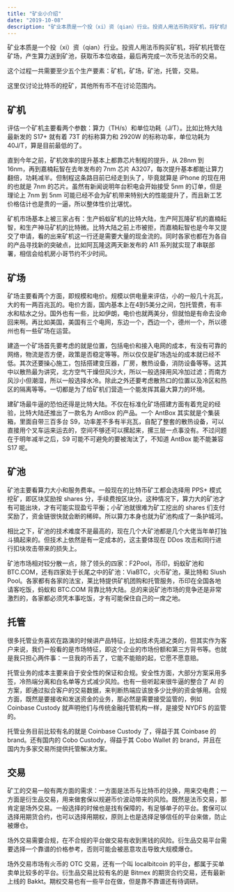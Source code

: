 ```yaml
---
title: "矿业小介绍"
date: "2019-10-08"
description: "矿业本质是一个投（xi）资（qian）行业。投资人用法币购买矿机，将矿机托管在矿场，产生算力送到矿池，获取币本位收益，最后再完成一次币兑法币的交易。这个过程一共需要至少五个生产要素：矿机，矿场，矿池，托管，交易。"
---
```


矿业本质是一个投（xi）资（qian）行业。投资人用法币购买矿机，将矿机托管在矿场，产生算力送到矿池，获取币本位收益，最后再完成一次币兑法币的交易。

这个过程一共需要至少五个生产要素：矿机，矿场，矿池，托管，交易。

这里仅讨论比特币的挖矿，其他所有币不在讨论范围内。

## 矿机

评估一个矿机主要看两个参数：算力（TH/s）和单位功耗（J/T）。比如比特大陆最新发的 S17+ 就有着 73T 的标称算力和 2920W 的标称功率，单位功耗为 40J/T，算是目前最低的了。

直到今年之前，矿机效率的提升基本上都靠芯片制程的提升，从 28nm 到 16nm，再到嘉楠耘智在去年发布的 7nm 芯片 A3207，每次提升基本都能让算力翻倍，功耗减半。但制程这条路目前已经走到头了，毕竟就算是 iPhone 的现在用的也就是 7nm 的芯片。虽然有新闻说明年台积电会开始接受 5nm 的订单，但是理论上 7nm 到 5nm 可能已经不会为矿机带来特别大的性能提升了，而且新工艺价格估计也是贵的一逼，所以整体性价比堪忧。

矿机市场基本上被三家占有：生产蚂蚁矿机的比特大陆，生产阿瓦隆矿机的嘉楠耘智，和生产神马矿机的比特微。比特大陆之前上市被拒，而嘉楠耘智也是今年又提交了申请，看的出来矿机这一行还是需要大量的现金流的。同时各家也都在为各自的产品寻找新的突破点，比如阿瓦隆这两天新发布的 A11 系列就实现了串联部署，相信会给机房小哥节约不少时间。

## 矿场

矿场主要看两个方面，即规模和电价。规模以供电量来评估，小的一般几十兆瓦，大的有一两百兆瓦的。电价方面，国内基本上在4到5美分之间，包托管费，有丰水和枯水之分。国外也有一些，比如伊朗，电价也就两美分，但就怕是有命去没命回来啊。再比如美国，美国有三个电网，东边一个，西边一个，德州一个，所以德州也有一些矿场在运营。

建造一个矿场首先要考虑的就是位置，包括电价和接入电网的成本，有没有可靠的网络，物流是否方便，政策是否稳定等等。所以仅仅是矿场选址的成本就已经不低。其次还要操心施工，包括搭建变压器，厂房，散热设备，消防设备等等。这其中以散热最为讲究，北方空气干燥但风沙大，所以一般选择用风冷加过滤；而南方风沙小但潮湿，所以一般选择水冷。除此之外还要考虑散热口的位置以及冷区和热区的隔离等等。一切都是为了给矿机们营造一个能发挥其最大算力的环境。

建矿场最牛逼的恐怕还得是比特大陆。不仅在标准化矿场搭建方面有着充足的经验，比特大陆还推出了一款名为 AntBox 的产品。一个 AntBox 其实就是个集装箱，里面自带三百多台 S9，功率差不多有半兆瓦，自配了整套的散热设备，可以直接用个叉车运来运去的，空间不够还可以摞起来，摞三层一点事没有。不过问题在于明年减半之后，S9 可能不可避免的要被淘汰了，不知道 AntBox 能不能兼容 S17 呢。

## 矿池

矿池主要看算力大小和服务费率。一般现在的比特币矿工都会选择用 PPS+ 模式挖矿，即区块奖励按 shares 分，手续费按区块分。这种情况下，算力大的矿池才有可能出块，才有可能实现盈亏平衡；小矿池就很难为矿工挖出的 shares 们支付奖励了，资金链很快就会断的稀碎。所以算力本身也就为矿池构成了一条护城河。

相比之下，矿池的技术难度不是最高的，现在几个大矿池都是几个大佬当年单打独斗搞起来的。但技术上依然是有一定成本的，这主要体现在 DDos 攻击和同行进行扣块攻击带来的损失上。

矿池市场相对较分散一点，除了领头的四家：F2Pool，币印，蚂蚁矿池和 BTC.COM，还有四家处于长尾之中的矿池：ViaBTC，火币矿池，莱比特和 Slush Pool。各家都有各家的法宝，莱比特提供矿机团购和托管服务，币印在全国各地请客吃饭，蚂蚁和 BTC.COM 背靠比特大陆。总的来说矿池市场的竞争还是非常激烈的，各家都必须凭本事吃饭，才有可能保住自己的一席之地。

## 托管

很多托管业务喜欢在路演的时候讲产品特征，比如技术先进之类的，但其实作为客户来说，我们一般看的是市场特征，即这个企业的市场份额和第三方背书等。也就是我只担心两件事：一旦我的币丢了，它能不能赔的起，它愿不愿意赔。

托管业务的成本主要来自于安全性的保证和合规。安全性方面，大部分方案采用多签，冷热端分离和白名单等方式减少风险。也有一些听起来很牛逼的整合了 AI 的方案，即通过拟合客户的交易数据，来判断热端应该放多少比例的资金够用。合规方面，既然是要接收和发送资金的业务，那必然是需要接受监管的，例如 Coinbase Custody 就声明他们与传统金融托管机构一样，是接受 NYDFS 的监管的。

托管业务目前比较有名的就是 Coinbase Custody 了，得益于其 Coinbase 的 brand。还有国内的 Cobo Custody，得益于其 Cobo Wallet 的 brand，并且在国内为多家交易所提供托管解决方案。

## 交易

矿工的交易一般有两方面的需求：一方面是法币与比特币的兑换，用来交电费；一方面是衍生品交易，用来做套保以规避币价波动带来的风险。既然是法币交易，那肯定是场外交易。一般选择的时候也是找有保障的，有足够单子的平台。套保可以选择用期货合约，也可以选择用期权，原则上也是选择足够信任的平台来做，防止被爆仓。

场外交易需要合规，在不合规的平台做交易有收到黑钱的风险。衍生品交易平台需要选择一个靠谱的价格参考，否则可能会被恶意攻击导致大规模爆仓。

场外交易市场有火币的 OTC 交易，还有一个叫 localbitcoin 的平台，都属于买单卖单比较多的平台。衍生品交易比较有名的是 Bitmex 的期货合约交易，还有最新上线的 Bakkt。期权交易也有一些平台在做，但是靠不靠谱还有待调研。